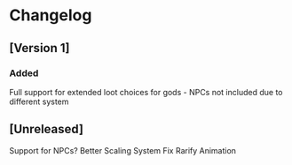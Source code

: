 # Changelog

## [Version 1]
### Added
Full support for extended loot choices for gods - NPCs not included due to different system

## [Unreleased]
Support for NPCs?
Better Scaling System
Fix Rarify Animation
